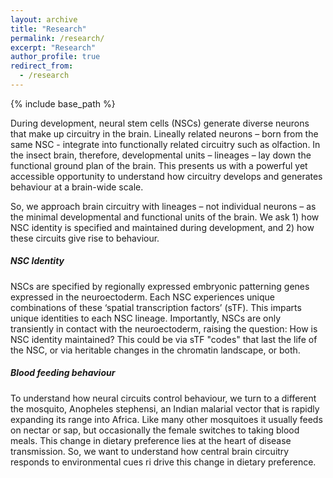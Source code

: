 ```yaml
---
layout: archive
title: "Research"
permalink: /research/
excerpt: "Research"
author_profile: true
redirect_from: 
  - /research
---
```


{% include base_path %}

During development, neural stem cells (NSCs) generate diverse neurons that make up circuitry in the brain. Lineally related neurons – born from the same NSC - integrate into functionally related circuitry such as olfaction. In the insect brain, therefore, developmental units – lineages – lay down the functional ground plan of the brain. This presents us with a powerful yet accessible opportunity to understand how circuitry develops and generates behaviour at a brain-wide scale.
 
So, we approach brain circuitry with lineages – not individual neurons – as the minimal developmental and functional units of the brain. We ask 1) how NSC identity is specified and maintained during development, and 2) how these circuits give rise to behaviour.

##### NSC Identity

NSCs are specified by regionally expressed embryonic patterning genes expressed in the neuroectoderm. Each NSC experiences unique combinations of these ‘spatial transcription factors’ (sTF). This imparts unique identities to each NSC lineage. Importantly, NSCs are only transiently in contact with the neuroectoderm, raising the question: How is NSC identity maintained? This could be via sTF "codes" that last the life of the NSC, or via heritable changes in the chromatin landscape, or both.

##### Blood feeding behaviour

To understand how neural circuits control behaviour, we turn to a different the mosquito, Anopheles stephensi, an Indian malarial vector that is rapidly expanding its range into Africa. Like many other mosquitoes it usually feeds on nectar or sap, but occasionally the female switches to taking blood meals. This change in dietary preference lies at the heart of disease transmission. So, we want to understand how central brain circuitry responds to environmental cues ri  drive this change in dietary preference.
